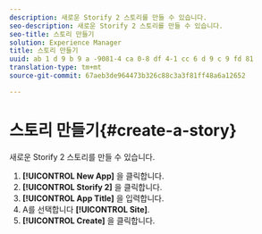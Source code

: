```yaml
---
description: 새로운 Storify 2 스토리를 만들 수 있습니다.
seo-description: 새로운 Storify 2 스토리를 만들 수 있습니다.
seo-title: 스토리 만들기
solution: Experience Manager
title: 스토리 만들기
uuid: ab 1 d 9 b 9 a -9081-4 ca 0-8 df 4-1 cc 6 d 9 c 9 fd 81
translation-type: tm+mt
source-git-commit: 67aeb3de964473b326c88c3a3f81ff48a6a12652

---
```



# 스토리 만들기{#create-a-story}

새로운 Storify 2 스토리를 만들 수 있습니다.

1. **[!UICONTROL New App]** 을 클릭합니다.
1. **[!UICONTROL Storify 2]** 을 클릭합니다.
1. **[!UICONTROL App Title]** 을 입력합니다.
1. A를 선택합니다 **[!UICONTROL Site]**.
1. **[!UICONTROL Create]** 을 클릭합니다.
